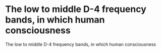 # The low to middle D-4 frequency bands, in which human consciousness

The low to middle D-4 frequency bands, in which human consciousness
